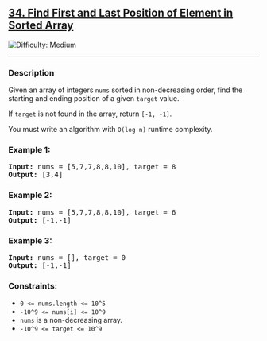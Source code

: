 <h2><a href="https://leetcode.com/problems/find-first-and-last-position-of-element-in-sorted-array/description/">
34. Find First and Last Position of Element in Sorted Array
</a></h2>
<img src="https://img.shields.io/badge/Difficulty-Medium-orange" alt="Difficulty: Medium" />
<hr>

<h3>Description</h3>
<p>Given an array of integers <code>nums</code> sorted in non-decreasing order, 
find the starting and ending position of a given <code>target</code> value.</p>

<p>If <code>target</code> is not found in the array, return <code>[-1, -1]</code>.</p>

<p>You must write an algorithm with <code>O(log n)</code> runtime complexity.</p>

<h3>Example 1:</h3>
<pre>
<strong>Input:</strong> nums = [5,7,7,8,8,10], target = 8
<strong>Output:</strong> [3,4]
</pre>

<h3>Example 2:</h3>
<pre>
<strong>Input:</strong> nums = [5,7,7,8,8,10], target = 6
<strong>Output:</strong> [-1,-1]
</pre>

<h3>Example 3:</h3>
<pre>
<strong>Input:</strong> nums = [], target = 0
<strong>Output:</strong> [-1,-1]
</pre>

<h3>Constraints:</h3>
<ul>
  <li><code>0 <= nums.length <= 10^5</code></li>
  <li><code>-10^9 <= nums[i] <= 10^9</code></li>
  <li><code>nums</code> is a non-decreasing array.</li>
  <li><code>-10^9 <= target <= 10^9</code></li>
</ul>
